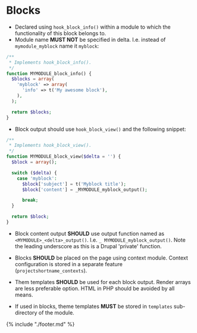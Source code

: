 # Blocks

* Declared using `hook_block_info()` within a module to which the functionality
  of this block belongs to.
* Module name **MUST NOT** be specified in delta. I.e. instead
  of `mymodule_myblock` name it `myblock`:

```php
/**
 * Implements hook_block_info().
 */
function MYMODULE_block_info() {
  $blocks = array(
    'myblock' => array(
      'info' => t('My awesome block'),
    ),
  );

  return $blocks;
}
```

* Block output should use `hook_block_view()` and the following snippet:

```php
/**
 * Implements hook_block_view().
 */
function MYMODULE_block_view($delta = '') {
  $block = array();

  switch ($delta) {
    case 'myblock':
      $block['subject'] = t('Myblock title');
      $block['content'] = _MYMODULE_myblock_output();

      break;
  }

  return $block;
}
```

* Block content output **SHOULD** use output function named
  as `<MYMODULE>_<delta>_output()`. I.e. `_ MYMODULE_myblock_output()`. Note the
  leading underscore as this is a Drupal 'private' function.

* Blocks **SHOULD** be placed on the page using context module. Context
  configuration is stored in a separate feature (`projectshortname_contexts`).

* Them templates **SHOULD** be used for each block output. Render arrays are
  less preferable option. HTML in PHP should be avoided by all means.

* If used in blocks, theme templates **MUST** be stored in `templates`
  sub-directory of the module.

{% include "./footer.md" %}
